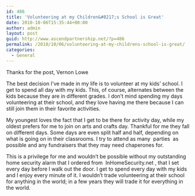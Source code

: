 ```yaml
---
id: 486
title: 'Volunteering at my Children&#8217;s School is Great'
date: 2010-10-06T15:35:44+00:00
author: admin
layout: post
guid: http://www.ascendpartnership.net/?p=486
permalink: /2010/10/06/volunteering-at-my-childrens-school-is-great/
categories:
  - General
---
```

Thanks for the post, Vernon Lowe

The best decision I&#8217;ve made in my life is to volunteer at my kids&#8217; school. I get to spend all day with my kids. This, of course, alternates between the kids because they are in different grades. I don&#8217;t mind spending my days volunteering at their school, and they love having me there because I can still join them in their favorite activities.

My youngest loves the fact that I get to be there for activity day, while my oldest prefers for me to join on arts and crafts day. Thankful for me they fall on different days. Some days are even split half and half, depending on what is going on in their classrooms. I try to attend as many &nbsp;parties&nbsp; as possible and any fundraisers that they may need chaperones for.

This is a privilege for me and wouldn&#8217;t be possible without my outstanding home security alarm that I ordered from &nbsp;InHomeSecurity.net&nbsp;, that I set every day before I walk out the door. I get to spend every day with my kids and I enjoy every minute of it. I wouldn&#8217;t trade volunteering at their school for anything in the world; in a few years they will trade it for everything in the world.